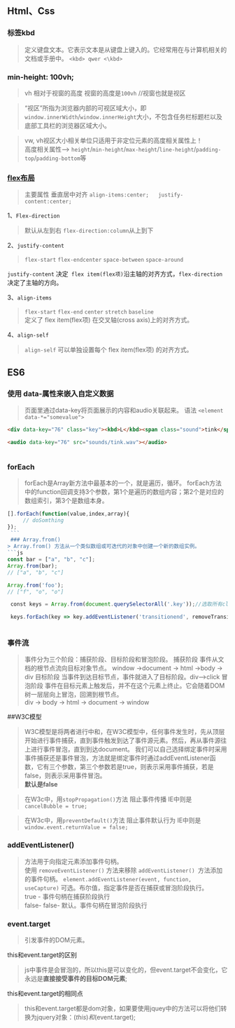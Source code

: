 ## Html、Css

### 标签kbd
> 定义键盘文本。它表示文本是从键盘上键入的。它经常用在与计算机相关的文档或手册中。
`<kbd> qwer <\kbd>`

### min-height: 100vh; 
> vh 相对于视窗的高度 视窗的高度是`100vh` //视窗也就是视区

> “视区”所指为浏览器内部的可视区域大小，即`window.innerWidth`/`window.innerHeight`大小，不包含任务栏标题栏以及底部工具栏的浏览器区域大小。

> vw, vh视区大小相关单位只适用于非定位元素的高度相关属性上！<br>
> 高度相关属性--> `height`/`min-height`/`max-height`/`line-height`/`padding-top`/`padding-bottom`等

### [flex布局](http://www.css88.com/archives/7236#more-7236)
> 主要属性 垂直居中对齐 ```align-items:center;   justify-content:center;```

1、`Flex-direction` 
> 默认从左到右 `flex-direction:column`从上到下

2、`justify-content `
> `flex-start` `flex-endcenter` `space-between`  `space-around` 

`justify-content` 决定` flex item(flex项)`沿主轴的对齐方式，`flex-direction` 决定了主轴的方向。

3、`align-items`
> `flex-start`  `flex-end`  `center`  `stretch`  `baseline`<br>
> 定义了 flex item(flex项) 在交叉轴(cross axis)上的对齐方式。

4、`align-self`
> `align-self` 可以单独设置每个 flex item(flex项) 的对齐方式。

## ES6

### 使用 data-属性来嵌入自定义数据
> 页面里通过data-key将页面展示的内容和audio关联起来。
> 语法 `<element data-*="somevalue">`
 ```html
 <div data-key="76" class="key"><kbd>L</kbd><span class="sound">tink</span></div>
 
 <audio data-key="76" src="sounds/tink.wav"></audio>
    
  ```
  ### forEach
  > forEach是Array新方法中最基本的一个，就是遍历，循环。
  > forEach方法中的function回调支持3个参数，第1个是遍历的数组内容；第2个是对应的数组索引，第3个是数组本身。
  ```js
  [].forEach(function(value,index,array){
       // doSomthing
  });
  ```
  ### Array.from()
  > Array.from() 方法从一个类似数组或可迭代的对象中创建一个新的数组实例。
  ```js
  const bar = ["a", "b", "c"];
  Array.from(bar);
  // ["a", "b", "c"]

  Array.from('foo');
  // ["f", "o", "o"]
  
  const keys = Array.from(document.querySelectorAll('.key'));//选取所有class="key"的节点添加到keys的数组中
  
  keys.forEach(key => key.addEventListener('transitionend', removeTransition));//keys循环遍历所有key并且监听是否有过渡效果
  
```
### 事件流
> 事件分为三个阶段：捕获阶段、目标阶段和冒泡阶段。
捕获阶段 
> 事件从文档的根节点流向目标对象节点。 window ->document -> html ->body -> div
目标阶段
> 当事件到达目标节点，事件就进入了目标阶段。div-->click 
冒泡阶段
> 事件在目标元素上触发后，并不在这个元素上终止。它会随着DOM树一层层向上冒泡，回溯到根节点。<br>
>  div -> body -> html -> document -> window

##W3C模型
> W3C模型是将两者进行中和，在W3C模型中，任何事件发生时，先从顶层开始进行事件捕获，直到事件触发到达了事件源元素。然后，再从事件源往上进行事件冒泡，直到到达document。
> 我们可以自己选择绑定事件时采用事件捕获还是事件冒泡，方法就是绑定事件时通过addEventListener函数，它有三个参数，第三个参数若是true，则表示采用事件捕获，若是false，则表示采用事件冒泡。<br>
> **默认是false**

> 在W3c中，用`stopPropagation()`方法 阻止事件传播 IE中则是 `cancelBubble = true;`

> 在W3c中，用`preventDefault()`方法 阻止事件默认行为 IE中则是 `window.event.returnValue = false;`


### addEventListener() 
> 方法用于向指定元素添加事件句柄。<br>
> 使用 `removeEventListener()` 方法来移除 `addEventListener() `方法添加的事件句柄。
`element.addEventListener(event, function, useCapture)`
> 可选。布尔值，指定事件是否在捕获或冒泡阶段执行。<br>
> true - 事件句柄在捕获阶段执行<br>
> false- false- 默认。事件句柄在冒泡阶段执行


### event.target
> 引发事件的DOM元素。

this和event.target的区别
> js中事件是会冒泡的，所以this是可以变化的，但event.target不会变化，它永远是**直接接受事件的目标DOM元素**;

this和event.target的相同点
> this和event.target都是dom对象，如果要使用jquey中的方法可以将他们转换为jquery对象：$(this)和$(event.target);




